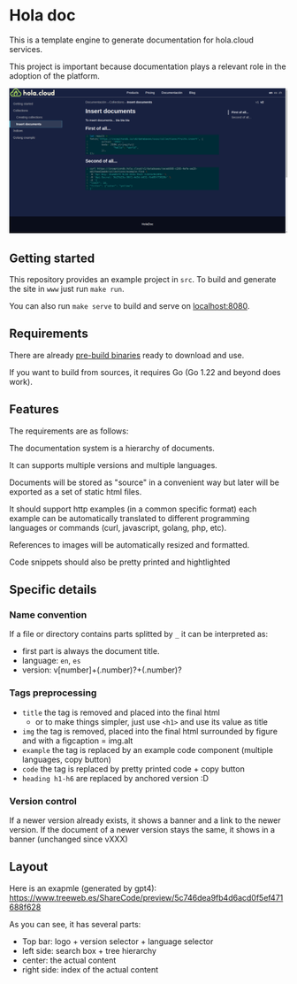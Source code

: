 # Hola doc

This is a template engine to generate documentation for hola.cloud services.

This project is important because documentation plays a relevant role in
the adoption of the platform.

![img.png](img.png)

## Getting started

This repository provides an example project in `src`. To build and generate
the site in `www` just run `make run`.

You can also run `make serve` to build and serve on [localhost:8080](http://localhost:8080/).

## Requirements

There are already [pre-build binaries](https://github.com/fulldump/holadoc/releases) ready to download and use.

If you want to build from sources, it requires Go (Go 1.22 and beyond does work).

## Features

The requirements are as follows:

The documentation system is a hierarchy of documents.

It can supports multiple versions and multiple languages.

Documents will be stored as "source" in a convenient way but later will be
exported as a set of static html files.

It should support http examples (in a common specific format) each example can be
automatically translated to different programming languages or commands (curl,
javascript, golang, php, etc).

References to images will be automatically resized and formatted.

Code snippets should also be pretty printed and hightlighted

## Specific details

### Name convention

If a file or directory contains parts splitted by `_` it can be interpreted as:

* first part is always the document title.
* language: `en`, `es`
* version: v[number]+(.number)?+(.number)?

### Tags preprocessing

* `title` the tag is removed and placed into the final html
  * or to make things simpler, just use `<h1>` and use its value as title 
* `img` the tag is removed, placed into the final html surrounded by figure and with a figcaption = img.alt
* `example` the tag is replaced by an example code component (multiple languages, copy button)
* `code` the tag is replaced by pretty printed code + copy button
* `heading h1-h6` are replaced by anchored version :D


### Version control

If a newer version already exists, it shows a banner and a link to the newer version.
If the document of a newer version stays the same, it shows in a banner (unchanged since vXXX)

## Layout

Here is an exapmle (generated by gpt4): https://www.treeweb.es/ShareCode/preview/5c746dea9fb4d6acd0f5ef471688f628

As you can see, it has several parts:

* Top bar: logo + version selector + language selector
* left side: search box + tree hierarchy
* center: the actual content
* right side: index of the actual content

